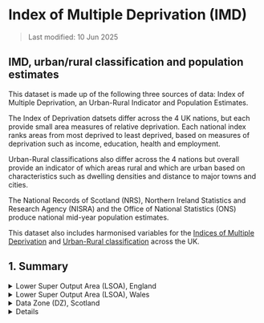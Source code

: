 # Index of Multiple Deprivation (IMD)

> Last modified: 10 Jun 2025

## IMD, urban/rural classification and population estimates

This dataset is made up of the following three sources of data: Index of Multiple Deprivation, an Urban-Rural Indicator and Population Estimates.

The Index of Deprivation datsets differ across the 4 UK nations, but each provide small area measures of relative deprivation. Each national index ranks areas from most deprived to least deprived, based on measures of deprivation such as income, education, health and employment.

Urban-Rural classifications also differ across the 4 nations but overall provide an indicator of which areas rural and which are urban based on characteristics such as dwelling densities and distance to major towns and cities.

The National Records of Scotland (NRS), Northern Ireland Statistics and Research Agency (NISRA) and the Office of National Statistics (ONS) produce national mid-year population estimates. 

This dataset also includes harmonised variables for the [Indices of Multiple Deprivation](https://data.geods.ac.uk/dataset/index-of-multiple-deprivation-imd) and [Urban-Rural classification](https://pages.mysociety.org/uk_ruc/analysis/background_and_analysis.html) across the UK.


## 1. Summary

<details>
<summary> Lower Super Output Area (LSOA), England</summary>

This file contains geographical indicators for each LSOA in England. The indicators include measures of deprivation, population estimates and urban-rural classification. The small area geographies are those developed using the 2011 census. 


| **Dataset Descriptor**             | **Dataset-specific Information**                                                                                                                                                           |
|-----------------------------------|---------------------------------------------------------------------------------------------------------------------------------------------------------------------------------------------|
| Name of dataset in TRE            |IMD_england                                                                                                                                                          |
| Citation (APA)                    |  |
| Download citation                 |                                                                                                 |
| Owner                             | UK LLC                                                                                                                                                                     |
| Temporal coverage                 | 2011-2020                                                                                                                                                                                   |
| Geographical coverage             | England                                                                                                                                                                           |
| Key link                          | https://data.geods.ac.uk/dataset/index-of-multiple-deprivation-imd                                                                                                |
| Keywords                          | Deprivation, urban, rural, population estimate ownership                                                                                                                                                           |
| Participant count                 |                                                                                                                                                                                             |
| Number of variables               |                                                                                                                                                                                             |
| Number of observations            |                                                                                                                                                                                             |
| Latest extract date               |                                                                                                                                                                                             |
| Specific restrictions to data use |                                                                                                                                                                                             |
| Build a data request              |                                                                                                                                                                                             |
| Version                           | 
1                                                                                                                                                                                           | 

**Variables:**
| **Variable Group** | **Variable** | **Description** | **Source** | **Date range of data** |
|--------------------|--------------|------------------|------------|-------------------------|
|                    |              |                  |            |                         |
|                    |              |                  |            |                         |
|                    |              |                  |            |                         |
|                    |              |                  |            |                         |
|                    |              |                  |            |                         |

</details>

<details>
<summary> Lower Super Output Area (LSOA), Wales</summary>

This file contains geographical indicators for each LSOA in Wales. The indicators include measures of deprivation, population estimates and urban-rural classification. The small area geographies are those developed using the 2011 census. 


| **Dataset Descriptor**             | **Dataset-specific Information**                                                                                                                                                           |
|-----------------------------------|---------------------------------------------------------------------------------------------------------------------------------------------------------------------------------------------|
| Name of dataset in TRE            |IMD_wales                                                                                                                                                          |
| Citation (APA)                    |  |
| Download citation                 |                                                                                                 |
| Owner                             | UK LLC                                                                                                                                                                     |
| Temporal coverage                 | 2011-2020                                                                                                                                                                                   |
| Geographical coverage             | England                                                                                                                                                                           |
| Key link                          | https://data.geods.ac.uk/dataset/index-of-multiple-deprivation-imd                                                                                                |
| Keywords                          | Deprivation, urban, rural, population estimate ownership                                                                                                                                                           |
| Participant count                 |                                                                                                                                                                                             |
| Number of variables               |                                                                                                                                                                                             |
| Number of observations            |                                                                                                                                                                                             |
| Latest extract date               |                                                                                                                                                                                             |
| Specific restrictions to data use |                                                                                                                                                                                             |
| Build a data request              |                                                                                                                                                                                             |
| Version                           | 
1                                                                                                                                                                                           | 

**Variables:**
| **Variable Group** | **Variable** | **Description** | **Source** | **Date range of data** |
|--------------------|--------------|------------------|------------|-------------------------|
|                    |              |                  |            |                         |
|                    |              |                  |            |                         |
|                    |              |                  |            |                         |
|                    |              |                  |            |                         |
|                    |              |                  |            |                         |

</details>
<details>

<summary> Data Zone (DZ), Scotland</summary>

This file contains geographical indicators for each Data Zone (DZ) in Scotland. The indicators include measures of deprivation, population estimates and urban-rural classification. The small area geographies are those developed using the 2011 census. 


| **Dataset Descriptor**             | **Dataset-specific Information**                                                                                                                                                           |
|-----------------------------------|---------------------------------------------------------------------------------------------------------------------------------------------------------------------------------------------|
| Name of dataset in TRE            |IMD_scotland                                                                                                                                                          |
| Citation (APA)                    |  |
| Download citation                 |                                                                                                 |
| Owner                             | UK LLC                                                                                                                                                                     |
| Temporal coverage                 | 2011-2020                                                                                                                                                                                   |
| Geographical coverage             | England                                                                                                                                                                           |
| Key link                          | https://data.geods.ac.uk/dataset/index-of-multiple-deprivation-imd                                                                                                |
| Keywords                          | Deprivation, urban, rural, population estimate ownership                                                                                                                                                           |
| Participant count                 |                                                                                                                                                                                             |
| Number of variables               |                                                                                                                                                                                             |
| Number of observations            |                                                                                                                                                                                             |
| Latest extract date               |                                                                                                                                                                                             |
| Specific restrictions to data use |                                                                                                                                                                                             |
| Build a data request              |                                                                                                                                                                                             |
| Version                           | 
1                                                                                                                                                                                           | 


**Variables:**
| **Variable Group** | **Variable** | **Description** | **Source** | **Date range of data** |
|--------------------|--------------|------------------|------------|-------------------------|
|                    |              |                  |            |                         |
|                    |              |                  |            |                         |
|                    |              |                  |            |                         |
|                    |              |                  |            |                         |
|                    |              |                  |            |                         |

</details>
<details>


<details>
<summary> Super Output Areas (SOA), Northern Ireland</summary>

This file contains geographical indicators for each SOA in Northern Ireland. The indicators include measures of deprivation, population estimates and urban-rural classification. The small area geographies are those developed using the 2011 census. 


| **Dataset Descriptor**             | **Dataset-specific Information**                                                                                                                                                           |
|-----------------------------------|---------------------------------------------------------------------------------------------------------------------------------------------------------------------------------------------|
| Name of dataset in TRE            |IMD_wales                                                                                                                                                          |
| Citation (APA)                    |  |
| Download citation                 |                                                                                                 |
| Owner                             | UK LLC                                                                                                                                                                     |
| Temporal coverage                 | 2011-2020                                                                                                                                                                                   |
| Geographical coverage             | England                                                                                                                                                                           |
| Key link                          | https://data.geods.ac.uk/dataset/index-of-multiple-deprivation-imd                                                                                                |
| Keywords                          | Deprivation, urban, rural, population estimate ownership                                                                                                                                                           |
| Participant count                 |                                                                                                                                                                                             |
| Number of variables               |                                                                                                                                                                                             |
| Number of observations            |                                                                                                                                                                                             |
| Latest extract date               |                                                                                                                                                                                             |
| Specific restrictions to data use |                                                                                                                                                                                             |
| Build a data request              |                                                                                                                                                                                             |
| Version                           | 
1                                                                                                                                                                                           | 

**Variables:**
| **Variable Group** | **Variable** | **Description** | **Source** | **Date range of data** |
|--------------------|--------------|------------------|------------|-------------------------|
|                    |              |                  |            |                         |
|                    |              |                  |            |                         |
|                    |              |                  |            |                         |
|                    |              |                  |            |                         |
|                    |              |                  |            |                         |

</details>
<details>

## 2. Metrics 

Click on the plus sign to see the number of participants represented in each dataset. 

## 3. Version History 

## 4. Change Log 

We are currently working on a change log which will show changes to the dataset’s metadata. 

## 5. Documentation 

We are currently building a documentation storage system which will host relevant and useful documents related to datasets, groupings, and studies themselves. 

## 6. Useful Syntax 

England, Wales, Scotland and Northern Ireland each have their own geo indicator dataset.

To link LLC_XXXX.CORE_nhsd_lsoa11_v0000_YYYYMMDD with
LLC_XXXX.PLACE_IMD_england_v0000_YYYYMMDD 
LLC_XXXX.PLACE_IMD_wales_v0000_YYYYMMDD 
LLC_XXXX.PLACE_IMD_scotland_v0000_YYYYMMDD 
LLC_XXXX.IMD_northern_ireland_v0000_YYYYMMDD:

To link LLC_XXXX.CORE_nhsd_lsoa11_v0000_YYYYMMDD with 
LLC_XXXX.IMD_england_v0000_YYYYMMDD:

1. Retrieve data from database via helper syntax
2. Link datasets on the *lsoa11cd_e* field. Example of STATA syntax linking to England:

*load NHSD *lsoa11* dataset

*use* “S:\LLC_9999\data\stata_w_labs\CORE_nhsd_*lsoa11*_v0001_20221217.dta”, clear

*merge m:* 1 lsoa11cd_e using
“S:\LLC_9999\data\stata_w_labs\IMD_england_v0001_20240614.dta”
*drop geographical units not linked to any participant health record  
*drop if* _merge ** 2

CORE_nhsd_lsoa11 is a long dataset typically with millions of rows, depending on size of data request. It is therefore recommended that you subset both or either of these datasets before linking/processing/saving. An example of this would be to select the quintile from the Index of Multiple Deprivation that you are going to use and keep these variables only. This will ensure the dataset size remains as manageable as possible. It is also advised to only link to the country/ countries that you require.
